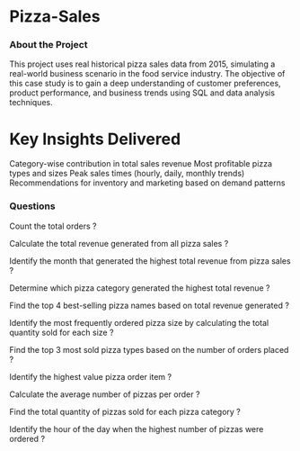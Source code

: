 # Pizza-Sales
### About the Project

This project uses real historical pizza sales data from 2015, simulating a real-world business scenario in the food service industry. The objective of this case study is to gain a deep understanding of customer preferences, product performance, and business trends using SQL and data analysis techniques.

# Key Insights Delivered

Category-wise contribution in total sales revenue Most profitable pizza types and sizes Peak sales times (hourly, daily, monthly trends) Recommendations for inventory and marketing based on demand patterns

### Questions

Count the total orders ?


Calculate the total revenue generated from all pizza sales ?


Identify the month that generated the highest total revenue from pizza sales ?


Determine which pizza category generated the highest total revenue ?


Find the top 4 best-selling pizza names based on total revenue generated ?


Identify the most frequently ordered pizza size by calculating the total quantity sold for each size ?


Find the top 3 most sold pizza types based on the number of orders placed ?


Identify the highest value pizza order item ?


Calculate the average number of pizzas per order ?


Find the total quantity of pizzas sold for each pizza category ?


Identify the hour of the day when the highest number of pizzas were ordered ?
